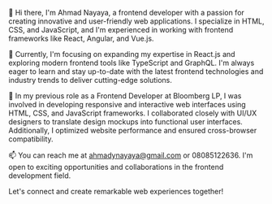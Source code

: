 👋 Hi there, I'm Ahmad Nayaya, a frontend developer with a passion for creating innovative and user-friendly web applications. I specialize in HTML, CSS, and JavaScript, and I'm experienced in working with frontend frameworks like React, Angular, and Vue.js.

🌱 Currently, I'm focusing on expanding my expertise in React.js and exploring modern frontend tools like TypeScript and GraphQL. I'm always eager to learn and stay up-to-date with the latest frontend technologies and industry trends to deliver cutting-edge solutions.

💼 In my previous role as a Frontend Developer at Bloomberg LP, I was involved in developing responsive and interactive web interfaces using HTML, CSS, and JavaScript frameworks. I collaborated closely with UI/UX designers to translate design mockups into functional user interfaces. Additionally, I optimized website performance and ensured cross-browser compatibility.

📫 You can reach me at ahmadynayaya@gmail.com or 08085122636. I'm open to exciting opportunities and collaborations in the frontend development field.

Let's connect and create remarkable web experiences together!






<!---
Ahmadnyy/Ahmadnyy is a ✨ special ✨ repository because its `README.md` (this file) appears on your GitHub profile.
You can click the Preview link to take a look at your changes.
--->
